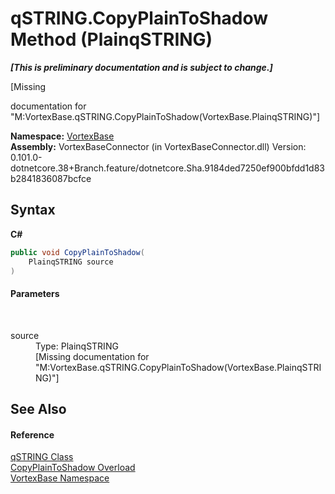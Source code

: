 # qSTRING.CopyPlainToShadow Method (PlainqSTRING)
 _**\[This is preliminary documentation and is subject to change.\]**_

\[Missing <summary> documentation for "M:VortexBase.qSTRING.CopyPlainToShadow(VortexBase.PlainqSTRING)"\]

**Namespace:**&nbsp;<a href="N_VortexBase.md">VortexBase</a><br />**Assembly:**&nbsp;VortexBaseConnector (in VortexBaseConnector.dll) Version: 0.101.0-dotnetcore.38+Branch.feature/dotnetcore.Sha.9184ded7250ef900bfdd1d83b2841836087bcfce

## Syntax

**C#**<br />
``` C#
public void CopyPlainToShadow(
	PlainqSTRING source
)
```


#### Parameters
&nbsp;<dl><dt>source</dt><dd>Type: PlainqSTRING<br />\[Missing <param name="source"/> documentation for "M:VortexBase.qSTRING.CopyPlainToShadow(VortexBase.PlainqSTRING)"\]</dd></dl>

## See Also


#### Reference
<a href="T_VortexBase_qSTRING.md">qSTRING Class</a><br /><a href="Overload_VortexBase_qSTRING_CopyPlainToShadow.md">CopyPlainToShadow Overload</a><br /><a href="N_VortexBase.md">VortexBase Namespace</a><br />